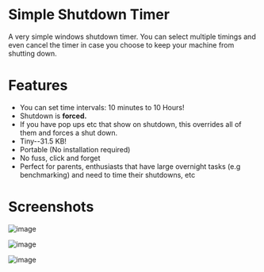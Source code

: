 # Simple Shutdown Timer
A very simple windows shutdown timer. You can select multiple timings and even cancel the timer in case you choose to keep your machine from shutting down.

# Features
* You can set time intervals: 10 minutes to 10 Hours!
* Shutdown is **forced.** 
 * If you have pop ups etc that show on shutdown, this overrides all of them and forces a shut down.
* Tiny--31.5 KB!
* Portable (No installation required)
* No fuss, click and forget
* Perfect for parents, enthusiasts that have large overnight tasks (e.g benchmarking) and need to time their shutdowns, etc

# Screenshots

![image](https://user-images.githubusercontent.com/37858032/118017749-d38a4b00-b30b-11eb-9c1c-4a8077eceb89.png)

![image](https://user-images.githubusercontent.com/37858032/118017794-dedd7680-b30b-11eb-8cf2-69f915edd82b.png)

![image](https://user-images.githubusercontent.com/37858032/118017829-e735b180-b30b-11eb-8bb8-bfdb2613171d.png)
